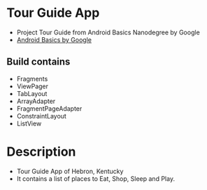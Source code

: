 # Tour Guide App
- Project Tour Guide from Android Basics Nanodegree by Google
- [Android Basics by Google](https://www.udacity.com/course/android-basics-nanodegree-by-google--nd803)

## Build contains
- Fragments
- ViewPager
- TabLayout
- ArrayAdapter
- FragmentPageAdapter
- ConstraintLayout
- ListView

# Description
 - Tour Guide App of Hebron, Kentucky
 - It contains a list of places to Eat, Shop, Sleep and Play.
